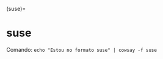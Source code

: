 (suse)=

# suse

Comando: `echo "Estou no formato suse" | cowsay -f suse`

```{literalinclude} saidas/suse.txt 
```

